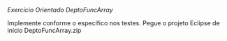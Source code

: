 _Exercício Orientado DeptoFuncArray_

Implemente conforme o específico nos testes. Pegue o projeto Eclipse de início DeptoFuncArray.zip
